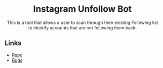 <h1 align="center">Instagram Unfollow Bot</h1>

<p align="center">This is a tool that allows a user to scan through their existing Following list to identify accounts that are not following them back.</p>

## Links
- [Repo](https://github.com/Stevie93/Instagram-Unfollow-Bot "Instagram Unfollow Bot")
- [Bugs](https://github.com/Stevie93/Instagram-Unfollow-Bot/issues "Issues Page")
